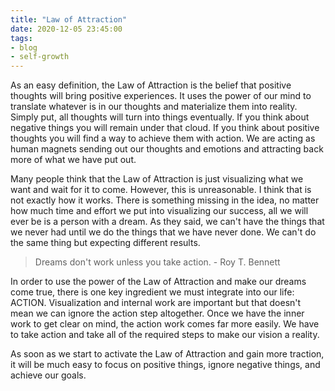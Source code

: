 ```yaml
---
title: "Law of Attraction"
date: 2020-12-05 23:45:00
tags: 
- blog
- self-growth
---
```


As an easy definition, the Law of Attraction is the belief that positive thoughts will bring positive experiences. It uses the power of our mind to translate whatever is in our thoughts and materialize them into reality. Simply put, all thoughts will turn into things eventually. If you think about negative things you will remain under that cloud. If you think about positive thoughts you will find a way to achieve them with action. We are acting as human magnets sending out our thoughts and emotions and attracting back more of what we have put out.

Many people think that the Law of Attraction is just visualizing what we want and wait for it to come. However, this is unreasonable. I think that is not exactly how it works. There is something missing in the idea, no matter how much time and effort we put into visualizing our success, all we will ever be is a person with a dream. As they said, we can't have the things that we never had until we do the things that we have never done. We can't do the same thing but expecting different results.

>Dreams don't work unless you take action. - Roy T. Bennett

In order to use the power of the Law of Attraction and make our dreams come true, there is one key ingredient we must integrate into our life: ACTION. Visualization and internal work are important but that doesn't mean we can ignore the action step altogether. Once we have the inner work to get clear on mind, the action work comes far more easily. We have to take action and take all of the required steps to make our vision a reality. 

As soon as we start to activate the Law of Attraction and gain more traction, it will be much easy to focus on positive things, ignore negative things, and achieve our goals.
